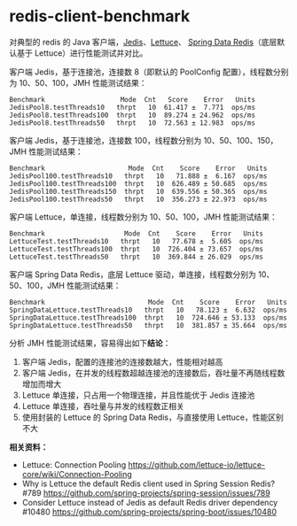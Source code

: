 # redis-client-benchmark


对典型的 redis 的 Java 客户端，[Jedis](https://github.com/redis/jedis)、[Lettuce](https://github.com/lettuce-io/lettuce-core)、
[Spring Data Redis](https://docs.spring.io/spring-data/redis/docs/current/reference/html/)（底层默认基于 Lettuce）进行性能测试并对比。


客户端 Jedis，基于连接池，连接数 8（即默认的 PoolConfig 配置），线程数分别为 10、50、100，JMH 性能测试结果：

``` text
Benchmark                   Mode  Cnt   Score    Error   Units
JedisPool8.testThreads10   thrpt   10  61.417 ±  7.771  ops/ms
JedisPool8.testThreads100  thrpt   10  89.274 ± 24.962  ops/ms
JedisPool8.testThreads50   thrpt   10  72.563 ± 12.983  ops/ms
```

客户端 Jedis，基于连接池，连接数 100，线程数分别为 10、50、100、150，JMH 性能测试结果：

``` text
Benchmark                     Mode  Cnt    Score    Error   Units
JedisPool100.testThreads10   thrpt   10   71.888 ±  6.167  ops/ms
JedisPool100.testThreads100  thrpt   10  626.489 ± 50.685  ops/ms
JedisPool100.testThreads150  thrpt   10  639.556 ± 50.365  ops/ms
JedisPool100.testThreads50   thrpt   10  356.273 ± 22.973  ops/ms
```

客户端 Lettuce，单连接，线程数分别为 10、50、100，JMH 性能测试结果：

``` text
Benchmark                    Mode  Cnt    Score    Error   Units
LettuceTest.testThreads10   thrpt   10   77.678 ±  5.605  ops/ms
LettuceTest.testThreads100  thrpt   10  726.404 ± 73.657  ops/ms
LettuceTest.testThreads50   thrpt   10  369.844 ± 26.029  ops/ms
```

客户端 Spring Data Redis，底层 Lettuce 驱动，单连接，线程数分别为 10、50、100，JMH 性能测试结果：

``` text
Benchmark                          Mode  Cnt    Score    Error   Units
SpringDataLettuce.testThreads10   thrpt   10   78.123 ±  6.632  ops/ms
SpringDataLettuce.testThreads100  thrpt   10  724.646 ± 53.133  ops/ms
SpringDataLettuce.testThreads50   thrpt   10  381.857 ± 35.664  ops/ms
```


分析 JMH 性能测试结果，容易得出如下**结论**：

1. 客户端 Jedis，配置的连接池的连接数越大，性能相对越高
2. 客户端 Jedis，在并发的线程数超越连接池的连接数后，吞吐量不再随线程数增加而增大
3. Lettuce 单连接，只占用一个物理连接，并且性能优于 Jedis 连接池
4. Lettuce 单连接，吞吐量与并发的线程数正相关
5. 使用封装的 Lettuce 的 Spring Data Redis，与直接使用 Lettuce，性能区别不大


**相关资料：**
 - Lettuce: Connection Pooling <https://github.com/lettuce-io/lettuce-core/wiki/Connection-Pooling>
 - Why is Lettuce the default Redis client used in Spring Session Redis? #789 <https://github.com/spring-projects/spring-session/issues/789>
 - Consider Lettuce instead of Jedis as default Redis driver dependency #10480 <https://github.com/spring-projects/spring-boot/issues/10480>
